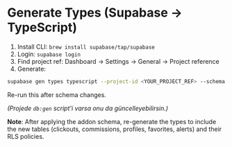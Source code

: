 # Generate Types (Supabase → TypeScript)
1) Install CLI: `brew install supabase/tap/supabase`
2) Login: `supabase login`
3) Find project ref: Dashboard → Settings → General → Project reference
4) Generate:
```bash
supabase gen types typescript --project-id <YOUR_PROJECT_REF> --schema public > types/supabase.ts
```

Re-run this after schema changes.

*(Projede `db:gen` script'i varsa onu da güncelleyebilirsin.)*

**Note**: After applying the addon schema, re-generate the types to include the new tables (clickouts, commissions, profiles, favorites, alerts) and their RLS policies.